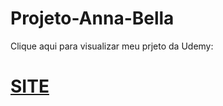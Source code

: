 # Projeto-Anna-Bella <br>
Clique aqui para visualizar meu prjeto da Udemy: <br>
# <a href="https://github-marcos.github.io/Projeto-Anna-Bella/">SITE</a>
